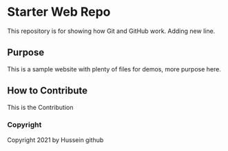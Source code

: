 # Starter Web Repo

This repository is for showing how Git and GitHub work. Adding new line.

## Purpose

This is a sample website with plenty of files for demos, more purpose here.

## How to Contribute

This is the Contribution

### Copyright
Copyright 2021 by Hussein github
